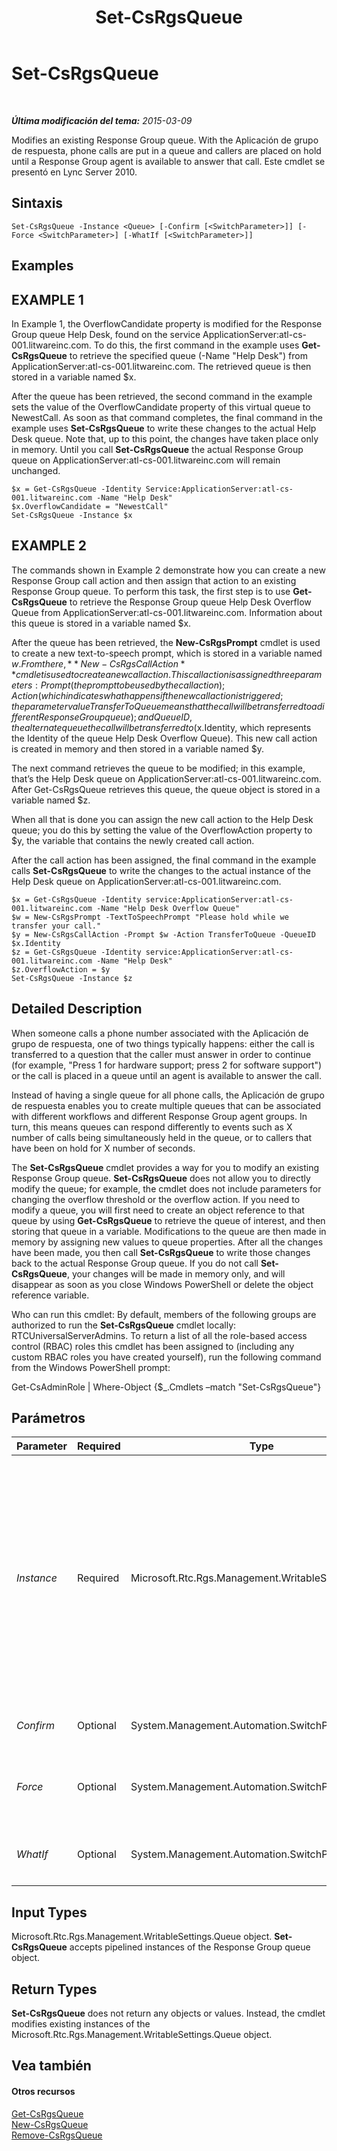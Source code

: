 ﻿---
title: Set-CsRgsQueue
TOCTitle: Set-CsRgsQueue
ms:assetid: c1656757-c1d9-4e63-947d-99bd331da210
ms:mtpsurl: https://technet.microsoft.com/es-es/library/Gg412947(v=OCS.15)
ms:contentKeyID: 48276566
ms.date: 01/07/2017
mtps_version: v=OCS.15
ms.translationtype: HT
---

# Set-CsRgsQueue

 

_**Última modificación del tema:** 2015-03-09_

Modifies an existing Response Group queue. With the Aplicación de grupo de respuesta, phone calls are put in a queue and callers are placed on hold until a Response Group agent is available to answer that call. Este cmdlet se presentó en Lync Server 2010.

## Sintaxis

    Set-CsRgsQueue -Instance <Queue> [-Confirm [<SwitchParameter>]] [-Force <SwitchParameter>] [-WhatIf [<SwitchParameter>]]

## Examples

## EXAMPLE 1

In Example 1, the OverflowCandidate property is modified for the Response Group queue Help Desk, found on the service ApplicationServer:atl-cs-001.litwareinc.com. To do this, the first command in the example uses **Get-CsRgsQueue** to retrieve the specified queue (-Name "Help Desk") from ApplicationServer:atl-cs-001.litwareinc.com. The retrieved queue is then stored in a variable named $x.

After the queue has been retrieved, the second command in the example sets the value of the OverflowCandidate property of this virtual queue to NewestCall. As soon as that command completes, the final command in the example uses **Set-CsRgsQueue** to write these changes to the actual Help Desk queue. Note that, up to this point, the changes have taken place only in memory. Until you call **Set-CsRgsQueue** the actual Response Group queue on ApplicationServer:atl-cs-001.litwareinc.com will remain unchanged.

    $x = Get-CsRgsQueue -Identity Service:ApplicationServer:atl-cs-001.litwareinc.com -Name "Help Desk"
    $x.OverflowCandidate = "NewestCall"
    Set-CsRgsQueue -Instance $x

## EXAMPLE 2

The commands shown in Example 2 demonstrate how you can create a new Response Group call action and then assign that action to an existing Response Group queue. To perform this task, the first step is to use **Get-CsRgsQueue** to retrieve the Response Group queue Help Desk Overflow Queue from ApplicationServer:atl-cs-001.litwareinc.com. Information about this queue is stored in a variable named $x.

After the queue has been retrieved, the **New-CsRgsPrompt** cmdlet is used to create a new text-to-speech prompt, which is stored in a variable named $w. From there, **New-CsRgsCallAction** cmdlet is used to create a new call action. This call action is assigned three parameters: Prompt (the prompt to be used by the call action); Action (which indicates what happens if the new call action is triggered; the parameter value TransferToQueue means that the call will be transferred to a different Response Group queue); and QueueID, the alternate queue the call will be transferred to ($x.Identity, which represents the Identity of the queue Help Desk Overflow Queue). This new call action is created in memory and then stored in a variable named $y.

The next command retrieves the queue to be modified; in this example, that’s the Help Desk queue on ApplicationServer:atl-cs-001.litwareinc.com. After Get-CsRgsQueue retrieves this queue, the queue object is stored in a variable named $z.

When all that is done you can assign the new call action to the Help Desk queue; you do this by setting the value of the OverflowAction property to $y, the variable that contains the newly created call action.

After the call action has been assigned, the final command in the example calls **Set-CsRgsQueue** to write the changes to the actual instance of the Help Desk queue on ApplicationServer:atl-cs-001.litwareinc.com.

    $x = Get-CsRgsQueue -Identity service:ApplicationServer:atl-cs-001.litwareinc.com -Name "Help Desk Overflow Queue"
    $w = New-CsRgsPrompt -TextToSpeechPrompt "Please hold while we transfer your call."
    $y = New-CsRgsCallAction -Prompt $w -Action TransferToQueue -QueueID $x.Identity
    $z = Get-CsRgsQueue -Identity service:ApplicationServer:atl-cs-001.litwareinc.com -Name "Help Desk"
    $z.OverflowAction = $y
    Set-CsRgsQueue -Instance $z

## Detailed Description

When someone calls a phone number associated with the Aplicación de grupo de respuesta, one of two things typically happens: either the call is transferred to a question that the caller must answer in order to continue (for example, "Press 1 for hardware support; press 2 for software support") or the call is placed in a queue until an agent is available to answer the call.

Instead of having a single queue for all phone calls, the Aplicación de grupo de respuesta enables you to create multiple queues that can be associated with different workflows and different Response Group agent groups. In turn, this means queues can respond differently to events such as X number of calls being simultaneously held in the queue, or to callers that have been on hold for X number of seconds.

The **Set-CsRgsQueue** cmdlet provides a way for you to modify an existing Response Group queue. **Set-CsRgsQueue** does not allow you to directly modify the queue; for example, the cmdlet does not include parameters for changing the overflow threshold or the overflow action. If you need to modify a queue, you will first need to create an object reference to that queue by using **Get-CsRgsQueue** to retrieve the queue of interest, and then storing that queue in a variable. Modifications to the queue are then made in memory by assigning new values to queue properties. After all the changes have been made, you then call **Set-CsRgsQueue** to write those changes back to the actual Response Group queue. If you do not call **Set-CsRgsQueue**, your changes will be made in memory only, and will disappear as soon as you close Windows PowerShell or delete the object reference variable.

Who can run this cmdlet: By default, members of the following groups are authorized to run the **Set-CsRgsQueue** cmdlet locally: RTCUniversalServerAdmins. To return a list of all the role-based access control (RBAC) roles this cmdlet has been assigned to (including any custom RBAC roles you have created yourself), run the following command from the Windows PowerShell prompt:

Get-CsAdminRole | Where-Object {$\_.Cmdlets –match "Set-CsRgsQueue"}

## Parámetros


<table>
<colgroup>
<col style="width: 25%" />
<col style="width: 25%" />
<col style="width: 25%" />
<col style="width: 25%" />
</colgroup>
<thead>
<tr class="header">
<th>Parameter</th>
<th>Required</th>
<th>Type</th>
<th>Description</th>
</tr>
</thead>
<tbody>
<tr class="odd">
<td><p><em>Instance</em></p></td>
<td><p>Required</p></td>
<td><p>Microsoft.Rtc.Rgs.Management.WritableSettings.Queue</p></td>
<td><p>Object reference to the Response Group queue to be modified. An object reference is typically retrieved by using the <strong>Get-CsRgsQueue</strong> cmdlet and assigning the returned value to a variable; for example, this command returns an object reference to the Help Desk queue and stores that object reference in a variable named $x:</p>
<p>$x = Get-CsRgsQueue -Identity service:ApplicationServer:atl-cs-001.litwareinc.com -Name &quot;Help Desk&quot;</p></td>
</tr>
<tr class="even">
<td><p><em>Confirm</em></p></td>
<td><p>Optional</p></td>
<td><p>System.Management.Automation.SwitchParameter</p></td>
<td><p>Se le pedirá confirmación antes de ejecutar el comando.</p></td>
</tr>
<tr class="odd">
<td><p><em>Force</em></p></td>
<td><p>Optional</p></td>
<td><p>System.Management.Automation.SwitchParameter</p></td>
<td><p>Suppresses the display of any non-fatal error message that might occur when running the command.</p></td>
</tr>
<tr class="even">
<td><p><em>WhatIf</em></p></td>
<td><p>Optional</p></td>
<td><p>System.Management.Automation.SwitchParameter</p></td>
<td><p>Describe qué sucedería si se ejecutara el comando sin ejecutarlo realmente.</p></td>
</tr>
</tbody>
</table>


## Input Types

Microsoft.Rtc.Rgs.Management.WritableSettings.Queue object. **Set-CsRgsQueue** accepts pipelined instances of the Response Group queue object.

## Return Types

**Set-CsRgsQueue** does not return any objects or values. Instead, the cmdlet modifies existing instances of the Microsoft.Rtc.Rgs.Management.WritableSettings.Queue object.

## Vea también

#### Otros recursos

[Get-CsRgsQueue](get-csrgsqueue.md)  
[New-CsRgsQueue](new-csrgsqueue.md)  
[Remove-CsRgsQueue](remove-csrgsqueue.md)

